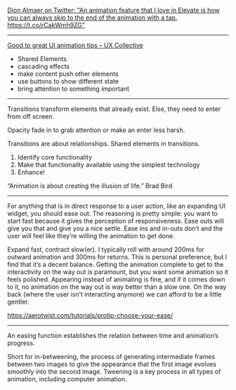[Dion Almaer on Twitter: "An animation feature that I love in Elevate is how you can always skip to the end of the animation with a tap\. https://t\.co/rCakWmh9ZG"](https://twitter.com/dalmaer/status/893936268668579840)

---

[Good to great UI animation tips – UX Collective](https://uxdesign.cc/good-to-great-ui-animation-tips-7850805c12e5)

* Shared Elements
* cascading effects
* make content push other elements
* use buttons to show different state
* bring attention to something important

---


Transitions transform elements that already exist. Else, they need to enter from off screen.

Opacity fade in to grab attention or make an enter less harsh.

Transitions are about relationships. Shared elements in transitions.

1. Identify core functionality
2. Make that functionality available using the simplest technology
3. Enhance!

“Animation is about creating the illusion of life.”
Brad Bird


-------------

For anything that is in direct response to a user action, like an expanding UI widget, you should ease out. The reasoning is pretty simple: you want to start fast because it gives the perception of responsiveness. Ease outs will give you that and give you a nice settle. Ease ins and in-outs don’t and the user will feel like they’re willing the animation to get done.

Expand fast, contract slow(er). I typically roll with around 200ms for outward animation and 300ms for returns. This is personal preference, but I find that it’s a decent balance. Getting the animation complete to get to the interactivity on the way out is paramount, but you want some animation so it feels polished. Appearing instead of animating is fine, and if it comes down to it, no animation on the way out is way better than a slow one. On the way back (where the user isn’t interacting anymore) we can afford to be a little gentler.

https://aerotwist.com/tutorials/protip-choose-your-ease/

---------------

An easing function establishes the relation between time and animation’s progress.

Short for in-betweening, the process of generating intermediate frames between two images to give the appearance that the first image evolves smoothly into the second image. Tweening is a key process in all types of animation, including computer animation.


